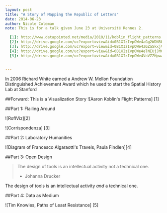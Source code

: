 ```yaml
---  
layout: post  
title: "A Story of Mapping the Republic of Letters"  
date: 2014-06-23  
author: Nicole Coleman  
note: This is for a talk given June 23 at Université Rennes 2.

  [1]: http://www.datapointed.net/media/2010/11/koblin_flight_patterns.jpg =600x
  [2]: http://drive.google.com/uc?export=view&id=0B1XIzIvpOWe4aGg2WDN5bjhpUGc =600x
  [3]: http://drive.google.com/uc?export=view&id=0B1XIzIvpOWe4ZGZaSkxjV1VBZGc =600x
  [4]: http://drive.google.com/uc?export=view&id=0B1XIzIvpOWe4elNEUjJMQWZoY0U =600x
  [5]: http://drive.google.com/uc?export=view&id=0B1XIzIvpOWe4VnVZZHpwazdpb28 =600x


---  
```



In 2006 Richard White earned a Andrew W. Mellon Foundation Distinguished Achievement Award which he used to start the Spatial History Lab at Stanford

##Forward: This is a Visualization Story
![Aaron Koblin's Flight Patterns] [1]



##Part 1: Flailing Around

![RoflViz][2]

![Corrispondenza] [3]



##Part 2: Laboratory Humanities


![Diagram of Francesco Algaraotti's Travels, Paula Findlen][4]

##Part 3: Open Design
> The design of tools is an intellectual activity not a technical one.  
> - Johanna Drucker 

The design of tools is an intellectual activity <em>and</em> a technical one.

##Part 4: Data as Medium


![Tim Knowles, Paths of Least Resistance] [5]
